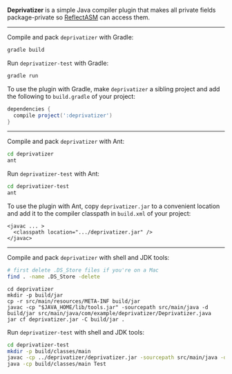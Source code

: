 **Deprivatizer** is a simple Java compiler plugin that makes all private fields package-private so [ReflectASM](/EsotericSoftware/reflectasm) can access them.

---

Compile and pack ```deprivatizer``` with Gradle:

```sh
gradle build
```

Run ```deprivatizer-test``` with Gradle:

```sh
gradle run
```

To use the plugin with Gradle, make ```deprivatizer``` a sibling project and add the following to ```build.gradle``` of your project:

```gradle
dependencies {
  compile project(':deprivatizer')
}
```

---

Compile and pack ```deprivatizer``` with Ant:
```sh
cd deprivatizer
ant
```

Run ```deprivatizer-test``` with Ant:

```sh
cd deprivatizer-test
ant
```

To use the plugin with Ant, copy ```deprivatizer.jar``` to a convenient location and add it to the compiler classpath in ```build.xml``` of your project:

```ant
<javac ... >
  <classpath location=".../deprivatizer.jar" />
</javac>
```

---

Compile and pack ```deprivatizer``` with shell and JDK tools:

```sh
# first delete .DS_Store files if you're on a Mac
find . -name .DS_Store -delete
```

```
cd deprivatizer
mkdir -p build/jar
cp -r src/main/resources/META-INF build/jar
javac -cp "$JAVA_HOME/lib/tools.jar" -sourcepath src/main/java -d build/jar src/main/java/com/example/deprivatizer/Deprivatizer.java
jar cf deprivatizer.jar -C build/jar .
```

Run ```deprivatizer-test``` with shell and JDK tools:

```sh
cd deprivatizer-test
mkdir -p build/classes/main
javac -cp ../deprivatizer/deprivatizer.jar -sourcepath src/main/java -d build/classes/main src/main/java/Test.java
java -cp build/classes/main Test
```
